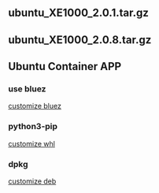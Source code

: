 ## ubuntu_XE1000_2.0.1.tar.gz
## ubuntu_XE1000_2.0.8.tar.gz
## Ubuntu Container APP
### use bluez
[customize bluez](bluez_dbus.md)
### python3-pip
[customize whl](python3_pip.md)
### dpkg
[customize deb](dpkg_deb.md)
